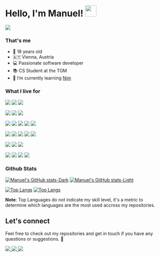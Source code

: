# Hello, I'm Manuel! <img src="https://media.giphy.com/media/hvRJCLFzcasrR4ia7z/giphy.gif" width="35">
![](https://komarev.com/ghpvc/?username=manuthebyte)

### That's me
- 🎂 18 years old
- 🇦🇹 Vienna, Austria
- 💻 Passionate software developer
- 📚 CS Student at the TGM
- 🌱 I’m currently learning [Nim](https://nim-lang.org/)
### What I live for
<img src="https://img.shields.io/badge/Figma-F24E1E?style=for-the-badge&logo=figma&logoColor=white" /> <img src="https://img.shields.io/badge/Adobe%20XD-470137?style=for-the-badge&logo=Adobe%20XD&logoColor=#FF61F6" /> <img src="https://img.shields.io/badge/Dribbble-EA4C89?style=for-the-badge&logo=dribbble&logoColor=white" /> 

<img src="https://img.shields.io/badge/Dart-0175C2?style=for-the-badge&logo=dart&logoColor=white" /> <img src="https://img.shields.io/badge/Flutter-02569B?style=for-the-badge&logo=flutter&logoColor=white" /> <img src="https://img.shields.io/badge/material%20design-757575?style=for-the-badge&logo=material%20design&logoColor=white" />

<img src="https://img.shields.io/badge/Android-3DDC84?style=for-the-badge&logo=android&logoColor=white" /> <img src="https://img.shields.io/badge/Android_Studio-3DDC84?style=for-the-badge&logo=android-studio&logoColor=white" /> <img src="https://img.shields.io/badge/iOS-000000?style=for-the-badge&logo=ios&logoColor=white" /> <img src="https://img.shields.io/badge/Swift-FA7343?style=for-the-badge&logo=swift&logoColor=white" /> <img src="https://img.shields.io/badge/Xcode-007ACC?style=for-the-badge&logo=Xcode&logoColor=white" />

<img src="https://img.shields.io/badge/HTML5-E34F26?style=for-the-badge&logo=html5&logoColor=white" /> <img src="https://img.shields.io/badge/CSS3-1572B6?style=for-the-badge&logo=css3&logoColor=white" /> <img src="https://img.shields.io/badge/JavaScript-323330?style=for-the-badge&logo=javascript&logoColor=F7DF1E" /> <img src="https://img.shields.io/badge/Node%20js-339933?style=for-the-badge&logo=nodedotjs&logoColor=white" /> <img src="https://img.shields.io/badge/Express%20js-000000?style=for-the-badge&logo=express&logoColor=white"/> 

<img src="https://img.shields.io/badge/Java-ED8B00?style=for-the-badge&logo=openjdk&logoColor=white" />  <img src="https://img.shields.io/badge/Spring-6DB33F?style=for-the-badge&logo=spring&logoColor=white" /> <img src="https://img.shields.io/badge/IntelliJ_IDEA-000000.svg?style=for-the-badge&logo=intellij-idea&logoColor=white" />

<img src="https://img.shields.io/badge/Python-FFD43B?style=for-the-badge&logo=python&logoColor=blue" /> <img src="https://img.shields.io/badge/Flask-000000?style=for-the-badge&logo=flask&logoColor=white" /> <img src="https://img.shields.io/badge/PyCharm-000000.svg?&style=for-the-badge&logo=PyCharm&logoColor=white" /> <img src="https://img.shields.io/badge/VSCode-0078D4?style=for-the-badge&logo=visual%20studio%20code&logoColor=white" />

### Github Stats
[![Manuel's GitHub stats-Dark](https://github-readme-stats-git-master-manuthebyte.vercel.app/api?username=manuthebyte&show_icons=true&theme=react&count_private=true#gh-dark-mode-only)](https://github.com/manuthebyte#gh-dark-mode-only)
[![Manuel's GitHub stats-Light](https://github-readme-stats-git-master-manuthebyte.vercel.app/api?username=manuthebyte&show_icons=true&theme=default&count_private=true#gh-light-mode-only)](https://github.com/manuthebyte#gh-light-mode-only)

[![Top Langs](https://github-readme-stats-git-master-manuthebyte.vercel.app/api/top-langs/?username=manuthebyte&layout=compact&size_weight=0&count_weight=1&hide=Ruby,Swift,Objective-C,Kotlin,Shell,ShaderLab,HLSL,JavaScript,Smalltalk#gh-dark-mode-only)](https://github.com/manuthebyte#gh-dark-mode-only)
[![Top Langs](https://github-readme-stats-git-master-manuthebyte.vercel.app/api/top-langs/?username=manuthebyte&layout=compact&size_weight=0&count_weight=1&hide=Ruby,Swift,Objective-C,Kotlin,Shell,ShaderLab,HLSL,JavaScript,Smalltalk#gh-light-mode-only)](https://github.com/manuthebyte#gh-light-mode-only)

**Note**: Top Languages do not indicate my skill level, it's a metric to determine which languages are the most used accross my repositories.
## Let's connect 
Feel free to check out my repositories and get in touch if you have any questions or suggestions. 🙏

<a href="http://discord.com/users/611135601579786270"> <img src="https://img.shields.io/badge/Discord-7289DA?style=for-the-badge&logo=discord&logoColor=white"> </a>
<a href="https://www.reddit.com/user/manubyte"> <img src="https://img.shields.io/badge/Reddit-FF4500?style=for-the-badge&logo=reddit&logoColor=white"> </a>
<a href="https://twitter.com/manuthebyte"> <img src="https://img.shields.io/badge/Twitter-1DA1F2?style=for-the-badge&logo=twitter&logoColor=white"> </a>
